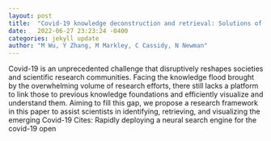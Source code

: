 ```yaml
---
layout: post
title:  "Covid-19 knowledge deconstruction and retrieval: Solutions of intelligent bibliometrics"
date:   2022-06-27 23:23:24 -0400
categories: jekyll update
author: "M Wu, Y Zhang, M Markley, C Cassidy, N Newman"
---
```

Covid-19 is an unprecedented challenge that disruptively reshapes societies and scientific research communities. Facing the knowledge flood brought by the overwhelming volume of research efforts, there still lacks a platform to link those to previous knowledge foundations and efficiently visualize and understand them. Aiming to fill this gap, we propose a research framework in this paper to assist scientists in identifying, retrieving, and visualizing the emerging Covid-19 
Cites: Rapidly deploying a neural search engine for the covid-19 open